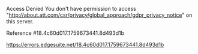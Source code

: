 Access Denied
You don't have permission to access "http://about.att.com/csr/privacy/global_approach/gdpr_privacy_notice" on this server.

Reference #18.4c60d017.1759673441.8d493d1b

https://errors.edgesuite.net/18.4c60d017.1759673441.8d493d1b